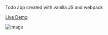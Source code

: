 Todo app created with vanilla JS and webpack

[Live Demo](https://shanebarrios.github.io/todo/)

![image](https://github.com/user-attachments/assets/9fb4ef20-4767-470a-bd33-8af1953a42a9)

